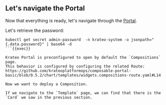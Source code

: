 ## Let's navigate the Portal

Now that everything is ready, let's navigate through the [Portal]({{TRAFFIC_HOST1_30082}}/strategies).

Let's retrieve the password:

```plain
kubectl get secret admin-password  -n krateo-system -o jsonpath="{.data.password}" | base64 -d
```{{exec}}

Krateo Portal is preconfigured to open by default the `Compositions` page.
This behavior is configured by configuring the related Route: https://github.com/krateoplatformops/composable-portal-basic/blob/0.5.2/chart/templates/widgets.compositions-route.yaml#L14

Now we want to deploy a Composition.

If we navigate to the `Template` page, we can find that there is the `Card` we saw in the previous section.